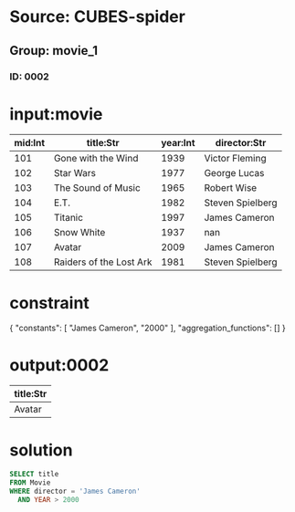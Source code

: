 # Source: CUBES-spider
## Group: movie_1
### ID: 0002

# input:movie

| mid:Int | title:Str | year:Int | director:Str |
|---|---|---|---|
| 101 | Gone with the Wind | 1939 | Victor Fleming |
| 102 | Star Wars | 1977 | George Lucas |
| 103 | The Sound of Music | 1965 | Robert Wise |
| 104 | E.T. | 1982 | Steven Spielberg |
| 105 | Titanic | 1997 | James Cameron |
| 106 | Snow White | 1937 | nan |
| 107 | Avatar | 2009 | James Cameron |
| 108 | Raiders of the Lost Ark | 1981 | Steven Spielberg |

# constraint

{
  "constants": [
    "James Cameron",
    "2000"
  ],
  "aggregation_functions": []
}

# output:0002

| title:Str |
|---|
| Avatar |

# solution

```sql
SELECT title
FROM Movie
WHERE director = 'James Cameron'
  AND YEAR > 2000
```
